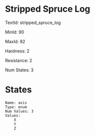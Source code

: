 # Stripped Spruce Log

TextId: stripped_spruce_log

MinId: 90

MaxId: 92

Hardness: 2

Resistance: 2


Num States: 3

# States
```
Name: axis
Type: enum
Num Values: 3
Values:
    X
    Y
    Z
```